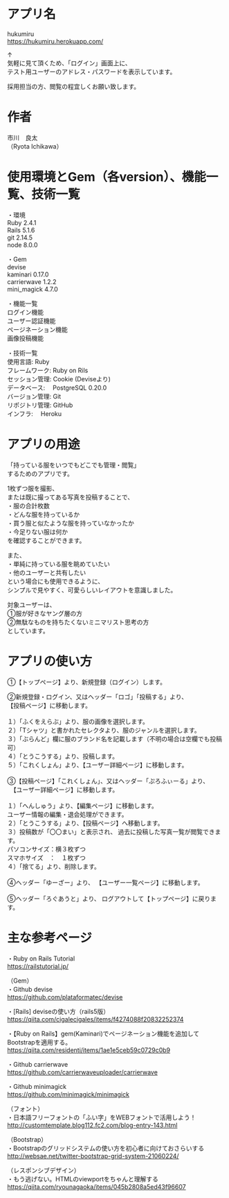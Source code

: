 
# アプリ名

hukumiru<br />
https://hukumiru.herokuapp.com/<br />

↑<br />
気軽に見て頂くため、「ログイン」画面上に、<br />
テスト用ユーザーのアドレス・パスワードを表示しています。<br />

採用担当の方、閲覧の程宜しくお願い致します。<br />



# 作者

市川　良太<br />
（Ryota Ichikawa）



# 使用環境とGem（各version）、機能一覧、技術一覧

・環境<br />
Ruby  2.4.1<br />
Rails 5.1.6<br />
git   2.14.5<br />
node  8.0.0<br />

・️Gem<br />
devise<br />
kaminari  0.17.0<br />
carrierwave 1.2.2<br />
mini_magick 4.7.0<br />

・機能一覧<br />
ログイン機能<br />
ユーザー認証機能<br />
ページネーション機能<br />
画像投稿機能<br />

・技術一覧<br />
使用言語:       Ruby<br />
フレームワーク: Ruby on Rils<br />
セッション管理: Cookie (Deviseより)<br />
データベース:　 PostgreSQL 0.20.0<br />
バージョン管理: Git<br />
リポジトリ管理: GitHub<br />
インフラ:　     Heroku<br />



# アプリの用途

「持っている服をいつでもどこでも管理・閲覧」<br />
するためのアプリです。<br />

1枚ずつ服を撮影、<br />
または既に撮ってある写真を投稿することで、<br />
・服の合計枚数<br />
・どんな服を持っているか<br />
・買う服と似たような服を持っていなかったか<br />
・今足りない服は何か<br />
を確認することができます。<br />

また、<br />
・単純に持っている服を眺めていたい<br />
・他のユーザーと共有したい<br />
という場合にも使用できるように、<br />
シンプルで見やすく、可愛らしいレイアウトを意識しました。<br />

対象ユーザーは、<br />
①服が好きなヤング層の方<br />
②無駄なものを持ちたくないミニマリスト思考の方<br />
としています。



# アプリの使い方

①【トップページ】より、新規登録（ログイン）します。<br />

②新規登録・ログイン、又はヘッダー「ロゴ」「投稿する」より、<br />
  【投稿ページ】に移動します。<br />
<br />
  １）「ふくをえらぶ」より、服の画像を選択します。<br />
  ２）「Tシャツ」と書かれたセレクタより、服のジャンルを選択します。<br />
  ３）「ぶらんど」欄に服のブランド名を記載します（不明の場合は空欄でも投稿可）<br />
  ４）「とうこうする」より、投稿します。<br />
  ５）「これくしょん」より、【ユーザー詳細ページ】に移動します。<br />
<br />
③【投稿ページ】「これくしょん」、又はヘッダー「ぷろふぃーる」より、<br />
　【ユーザー詳細ページ】に移動します。<br />
<br />
  １）「へんしゅう」より、【編集ページ】に移動します。<br />
      ユーザー情報の編集・退会処理ができます。<br />
  ２）「とうこうする」より、【投稿ページ】へ移動します。<br />
  ３）投稿数が「〇〇まい」と表示され、
      過去に投稿した写真一覧が閲覧できます。<br />
      パソコンサイズ：横３枚ずつ<br />
      スマホサイズ　：　１枚ずつ<br />
  ４）「捨てる」より、削除します。<br />
<br />
④ヘッダー「ゆーざー」より、
  【ユーザー一覧ページ】に移動します。<br />
<br />
⑤ヘッダー「ろぐあうと」より、
  ログアウトして【トップページ】に戻ります。

        
        
# 主な参考ページ

・Ruby on Rails Tutorial<br />
https://railstutorial.jp/<br />


（Gem）<br />
・Github devise<br />
https://github.com/plataformatec/devise<br />

・[Rails] deviseの使い方（rails5版）<br />
https://qiita.com/cigalecigales/items/f4274088f20832252374<br />

・【Ruby on Rails】gem(Kaminari)でページネーション機能を追加してBootstrapを適用する。<br />
https://qiita.com/residenti/items/1ae1e5ceb59c0729c0b9<br />

・Github carrierwave<br />
https://github.com/carrierwaveuploader/carrierwave<br />

・Github minimagick<br />
https://github.com/minimagick/minimagick<br />


（フォント）<br />
・日本語フリーフォントの「ふい字」をWEBフォントで活用しよう！<br />
http://customtemplate.blog112.fc2.com/blog-entry-143.html<br />


（Bootstrap）<br />
・Bootstrapのグリッドシステムの使い方を初心者に向けておさらいする<br />
http://websae.net/twitter-bootstrap-grid-system-21060224/<br />


（レスポンシブデザイン）<br />
・もう逃げない。HTMLのviewportをちゃんと理解する<br />
https://qiita.com/ryounagaoka/items/045b2808a5ed43f96607